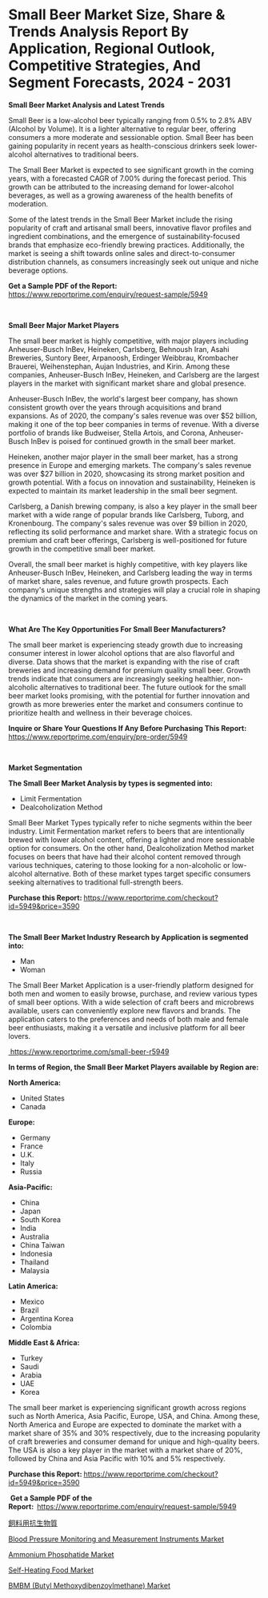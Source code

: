 <p><h1>Small Beer Market Size, Share & Trends Analysis Report By Application, Regional Outlook, Competitive Strategies, And Segment Forecasts, 2024 - 2031</h1></p><p><strong>Small Beer Market Analysis and Latest Trends</strong></p>
<p><p>Small Beer is a low-alcohol beer typically ranging from 0.5% to 2.8% ABV (Alcohol by Volume). It is a lighter alternative to regular beer, offering consumers a more moderate and sessionable option. Small Beer has been gaining popularity in recent years as health-conscious drinkers seek lower-alcohol alternatives to traditional beers.</p><p>The Small Beer Market is expected to see significant growth in the coming years, with a forecasted CAGR of 7.00% during the forecast period. This growth can be attributed to the increasing demand for lower-alcohol beverages, as well as a growing awareness of the health benefits of moderation.</p><p>Some of the latest trends in the Small Beer Market include the rising popularity of craft and artisanal small beers, innovative flavor profiles and ingredient combinations, and the emergence of sustainability-focused brands that emphasize eco-friendly brewing practices. Additionally, the market is seeing a shift towards online sales and direct-to-consumer distribution channels, as consumers increasingly seek out unique and niche beverage options.</p></p>
<p><strong>Get a Sample PDF of the Report:&nbsp;</strong> <a href="https://www.reportprime.com/enquiry/request-sample/5949">https://www.reportprime.com/enquiry/request-sample/5949</a></p>
<p>&nbsp;</p>
<p><strong>Small Beer Major Market Players</strong></p>
<p><p>The small beer market is highly competitive, with major players including Anheuser-Busch InBev, Heineken, Carlsberg, Behnoush Iran, Asahi Breweries, Suntory Beer, Arpanoosh, Erdinger Weibbrau, Krombacher Brauerei, Weihenstephan, Aujan Industries, and Kirin. Among these companies, Anheuser-Busch InBev, Heineken, and Carlsberg are the largest players in the market with significant market share and global presence.</p><p>Anheuser-Busch InBev, the world's largest beer company, has shown consistent growth over the years through acquisitions and brand expansions. As of 2020, the company's sales revenue was over $52 billion, making it one of the top beer companies in terms of revenue. With a diverse portfolio of brands like Budweiser, Stella Artois, and Corona, Anheuser-Busch InBev is poised for continued growth in the small beer market.</p><p>Heineken, another major player in the small beer market, has a strong presence in Europe and emerging markets. The company's sales revenue was over $27 billion in 2020, showcasing its strong market position and growth potential. With a focus on innovation and sustainability, Heineken is expected to maintain its market leadership in the small beer segment.</p><p>Carlsberg, a Danish brewing company, is also a key player in the small beer market with a wide range of popular brands like Carlsberg, Tuborg, and Kronenbourg. The company's sales revenue was over $9 billion in 2020, reflecting its solid performance and market share. With a strategic focus on premium and craft beer offerings, Carlsberg is well-positioned for future growth in the competitive small beer market.</p><p>Overall, the small beer market is highly competitive, with key players like Anheuser-Busch InBev, Heineken, and Carlsberg leading the way in terms of market share, sales revenue, and future growth prospects. Each company's unique strengths and strategies will play a crucial role in shaping the dynamics of the market in the coming years.</p></p>
<p>&nbsp;</p>
<p><strong>What Are The Key Opportunities For Small Beer Manufacturers?</strong></p>
<p><p>The small beer market is experiencing steady growth due to increasing consumer interest in lower alcohol options that are also flavorful and diverse. Data shows that the market is expanding with the rise of craft breweries and increasing demand for premium quality small beer. Growth trends indicate that consumers are increasingly seeking healthier, non-alcoholic alternatives to traditional beer. The future outlook for the small beer market looks promising, with the potential for further innovation and growth as more breweries enter the market and consumers continue to prioritize health and wellness in their beverage choices.</p></p>
<p><strong>Inquire or Share Your Questions If Any Before Purchasing This Report:</strong> <a href="https://www.reportprime.com/enquiry/pre-order/5949">https://www.reportprime.com/enquiry/pre-order/5949</a></p>
<p>&nbsp;</p>
<p><strong>Market Segmentation</strong></p>
<p><strong>The Small Beer Market Analysis by types is segmented into:</strong></p>
<p><ul><li>Limit Fermentation</li><li>Dealcoholization Method</li></ul></p>
<p><p>Small Beer Market Types typically refer to niche segments within the beer industry. Limit Fermentation market refers to beers that are intentionally brewed with lower alcohol content, offering a lighter and more sessionable option for consumers. On the other hand, Dealcoholization Method market focuses on beers that have had their alcohol content removed through various techniques, catering to those looking for a non-alcoholic or low-alcohol alternative. Both of these market types target specific consumers seeking alternatives to traditional full-strength beers.</p></p>
<p><strong>Purchase this Report:&nbsp;</strong><a href="https://www.reportprime.com/checkout?id=5949&price=3590">https://www.reportprime.com/checkout?id=5949&price=3590</a></p>
<p>&nbsp;</p>
<p><strong>The Small Beer Market Industry Research by Application is segmented into:</strong></p>
<p><ul><li>Man</li><li>Woman</li></ul></p>
<p><p>The Small Beer Market Application is a user-friendly platform designed for both men and women to easily browse, purchase, and review various types of small beer options. With a wide selection of craft beers and microbrews available, users can conveniently explore new flavors and brands. The application caters to the preferences and needs of both male and female beer enthusiasts, making it a versatile and inclusive platform for all beer lovers.</p></p>
<p><a href="https://www.reportprime.com/small-beer-r5949">&nbsp;https://www.reportprime.com/small-beer-r5949</a></p>
<p><strong>In terms of Region, the Small Beer Market Players available by Region are:</strong></p>
<p>
    <p> <strong> North America: </strong>
        <ul>
            <li>United States</li>
            <li>Canada</li>
        </ul>
        </p> 
    <p> <strong> Europe: </strong>
        <ul>
            <li>Germany</li>
            <li>France</li>
            <li>U.K.</li>
            <li>Italy</li>
            <li>Russia</li>
        </ul>
        </p> 
    <p> <strong> Asia-Pacific: </strong>
        <ul>
            <li>China</li>
            <li>Japan</li>
            <li>South Korea</li>
            <li>India</li>
            <li>Australia</li>
            <li>China Taiwan</li>
            <li>Indonesia</li>
            <li>Thailand</li>
            <li>Malaysia</li>
        </ul>
        </p> 
    <p> <strong> Latin America: </strong>
        <ul>
            <li>Mexico</li>
            <li>Brazil</li>
            <li>Argentina Korea</li>
            <li>Colombia</li>
        </ul>
        </p> 
    <p> <strong> Middle East & Africa: </strong>
        <ul>
            <li>Turkey</li>
            <li>Saudi</li>
            <li>Arabia</li>
            <li>UAE</li>
            <li>Korea</li>
        </ul>
    </p>
    </p>
<p><p>The small beer market is experiencing significant growth across regions such as North America, Asia Pacific, Europe, USA, and China. Among these, North America and Europe are expected to dominate the market with a market share of 35% and 30% respectively, due to the increasing popularity of craft breweries and consumer demand for unique and high-quality beers. The USA is also a key player in the market with a market share of 20%, followed by China and Asia Pacific with 10% and 5% respectively.</p></p>
<p><strong>Purchase this Report: </strong><a href="https://www.reportprime.com/checkout?id=5949&price=3590">https://www.reportprime.com/checkout?id=5949&price=3590</a></p>
<p>&nbsp;<strong>Get a Sample PDF of the Report:&nbsp;&nbsp;</strong><a href="https://www.reportprime.com/enquiry/request-sample/5949">https://www.reportprime.com/enquiry/request-sample/5949</a></p>
<p><strong></strong></p>
<p><p><a href="https://medium.com/@queenlitle19361/2023%E5%B9%B4%E3%81%BE%E3%81%A7%E3%81%AE%E3%83%95%E3%82%A3%E3%83%BC%E3%83%89%E6%8A%97%E7%94%9F%E7%89%A9%E8%B3%AA%E5%B8%82%E5%A0%B4%E8%AA%BF%E6%9F%BB%E3%81%A8%E7%94%A3%E6%A5%AD%E9%80%B2%E5%8C%96-%E3%81%8A%E3%82%88%E3%81%B3%E4%BA%88%E6%B8%AC-b6a8c8fbdfcf">飼料用抗生物質</a></p><p><a href="https://issuu.com/reportprime-2/docs/blood-pressure-monitoring-and-measurement-instrume">Blood Pressure Monitoring and Measurement Instruments Market</a></p><p><a href="https://github.com/gdfhhhj/Market-Research-Report-List-5/blob/main/ammonium-phosphatide-market.md">Ammonium Phosphatide Market</a></p><p><a href="https://www.linkedin.com/pulse/self-heating-food-market-size-share-analysis-growth-trends-kcuqe?trackingId=vHclDiB%2Fvf3NOqCuGf13aA%3D%3D">Self-Heating Food Market</a></p><p><a href="https://medium.com/@codystark63/insights-into-bmbm-butyl-methoxydibenzoylmethane-market-share-and-competitive-landscape-for-a42df2ce8c99">BMBM (Butyl Methoxydibenzoylmethane) Market</a></p></p>